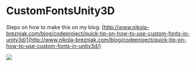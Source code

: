 # CustomFontsUnity3D

Steps on how to make this on my blog: [http://www.nikola-breznjak.com/blog/codeproject/quick-tip-on-how-to-use-custom-fonts-in-unity3d/](http://www.nikola-breznjak.com/blog/codeproject/quick-tip-on-how-to-use-custom-fonts-in-unity3d/)

![](http://www.nikola-breznjak.com/blog/wp-content/uploads/2015/02/FontImportUnity_logo.jpg)
